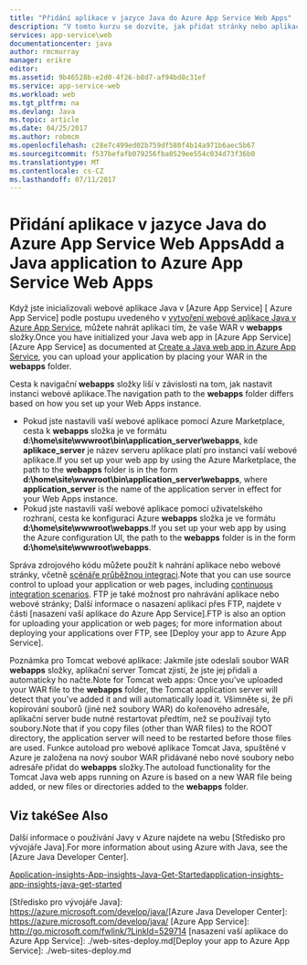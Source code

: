 ```yaml
---
title: "Přidání aplikace v jazyce Java do Azure App Service Web Apps"
description: "V tomto kurzu se dozvíte, jak přidat stránky nebo aplikace na instanci služby Azure App Service Web Apps, která již byla konfigurována pro použití Java."
services: app-service\web
documentationcenter: java
author: rmcmurray
manager: erikre
editor: 
ms.assetid: 9b46528b-e2d0-4f26-b8d7-af94bd8c31ef
ms.service: app-service-web
ms.workload: web
ms.tgt_pltfrm: na
ms.devlang: Java
ms.topic: article
ms.date: 04/25/2017
ms.author: robmcm
ms.openlocfilehash: c28e7c499ed02b759df580f4b14a971b6aec5b67
ms.sourcegitcommit: f537befafb079256fba0529ee554c034d73f36b0
ms.translationtype: MT
ms.contentlocale: cs-CZ
ms.lasthandoff: 07/11/2017
---
```

# <a name="add-a-java-application-to-azure-app-service-web-apps"></a><span data-ttu-id="3ce34-103">Přidání aplikace v jazyce Java do Azure App Service Web Apps</span><span class="sxs-lookup"><span data-stu-id="3ce34-103">Add a Java application to Azure App Service Web Apps</span></span>
<span data-ttu-id="3ce34-104">Když jste inicializovali webové aplikace Java v [Azure App Service] [ Azure App Service] podle postupu uvedeného v [vytvoření webové aplikace Java v Azure App Service](web-sites-java-get-started.md), můžete nahrát aplikaci tím, že vaše WAR v **webapps** složky.</span><span class="sxs-lookup"><span data-stu-id="3ce34-104">Once you have initialized your Java web app in [Azure App Service][Azure App Service] as documented at [Create a Java web app in Azure App Service](web-sites-java-get-started.md), you can upload your application by placing your WAR in the **webapps** folder.</span></span>

<span data-ttu-id="3ce34-105">Cesta k navigační **webapps** složky liší v závislosti na tom, jak nastavit instanci webové aplikace.</span><span class="sxs-lookup"><span data-stu-id="3ce34-105">The navigation path to the **webapps** folder differs based on how you set up your Web Apps instance.</span></span>

* <span data-ttu-id="3ce34-106">Pokud jste nastavili vaší webové aplikace pomocí Azure Marketplace, cesta k **webapps** složka je ve formátu **d:\home\site\wwwroot\bin\application\_server\webapps**, kde **aplikace\_server** je název serveru aplikace platí pro instanci vaší webové aplikace.</span><span class="sxs-lookup"><span data-stu-id="3ce34-106">If you set up your web app by using the Azure Marketplace, the path to the **webapps** folder is in the form **d:\home\site\wwwroot\bin\application\_server\webapps**, where **application\_server** is the name of the application server in effect for your Web Apps instance.</span></span> 
* <span data-ttu-id="3ce34-107">Pokud jste nastavili vaší webové aplikace pomocí uživatelského rozhraní, cesta ke konfiguraci Azure **webapps** složka je ve formátu **d:\home\site\wwwroot\webapps**.</span><span class="sxs-lookup"><span data-stu-id="3ce34-107">If you set up your web app by using the Azure configuration UI, the path to the **webapps** folder is in the form **d:\home\site\wwwroot\webapps**.</span></span> 

<span data-ttu-id="3ce34-108">Správa zdrojového kódu můžete použít k nahrání aplikace nebo webové stránky, včetně [scénáře průběžnou integraci](app-service-continuous-deployment.md).</span><span class="sxs-lookup"><span data-stu-id="3ce34-108">Note that you can use source control to upload your application or web pages, including [continuous integration scenarios](app-service-continuous-deployment.md).</span></span> <span data-ttu-id="3ce34-109">FTP je také možnost pro nahrávání aplikace nebo webové stránky; Další informace o nasazení aplikací přes FTP, najdete v části [nasazení vaší aplikace do Azure App Service].</span><span class="sxs-lookup"><span data-stu-id="3ce34-109">FTP is also an option for uploading your application or web pages; for more information about deploying your applications over FTP, see [Deploy your app to Azure App Service].</span></span>

<span data-ttu-id="3ce34-110">Poznámka pro Tomcat webové aplikace: Jakmile jste odeslali soubor WAR **webapps** složky, aplikační server Tomcat zjistí, že jste jej přidali a automaticky ho načte.</span><span class="sxs-lookup"><span data-stu-id="3ce34-110">Note for Tomcat web apps: Once you've uploaded your WAR file to the **webapps** folder, the Tomcat application server will detect that you've added it and will automatically load it.</span></span> <span data-ttu-id="3ce34-111">Všimněte si, že při kopírování souborů (jiné než soubory WAR) do kořenového adresáře, aplikační server bude nutné restartovat předtím, než se používají tyto soubory.</span><span class="sxs-lookup"><span data-stu-id="3ce34-111">Note that if you copy files (other than WAR files) to the ROOT directory, the application server will need to be restarted before those files are used.</span></span> <span data-ttu-id="3ce34-112">Funkce autoload pro webové aplikace Tomcat Java, spuštěné v Azure je založena na nový soubor WAR přidávané nebo nové soubory nebo adresáře přidat do **webapps** složky.</span><span class="sxs-lookup"><span data-stu-id="3ce34-112">The autoload functionality for the Tomcat Java web apps running on Azure is based on a new WAR file being added, or new files or directories added to the **webapps** folder.</span></span> 

<a name="see-also"></a>

## <a name="see-also"></a><span data-ttu-id="3ce34-113">Viz také</span><span class="sxs-lookup"><span data-stu-id="3ce34-113">See Also</span></span>
<span data-ttu-id="3ce34-114">Další informace o používání Javy v Azure najdete na webu [Středisko pro vývojáře Java].</span><span class="sxs-lookup"><span data-stu-id="3ce34-114">For more information about using Azure with Java, see the [Azure Java Developer Center].</span></span>

[<span data-ttu-id="3ce34-115">Application-insights-App-insights-Java-Get-Started</span><span class="sxs-lookup"><span data-stu-id="3ce34-115">application-insights-app-insights-java-get-started</span></span>](../application-insights/app-insights-java-get-started.md)

<!-- URL List -->

<span data-ttu-id="3ce34-116">[Středisko pro vývojáře Java]: https://azure.microsoft.com/develop/java/</span><span class="sxs-lookup"><span data-stu-id="3ce34-116">[Azure Java Developer Center]: https://azure.microsoft.com/develop/java/</span></span>
[Azure App Service]: http://go.microsoft.com/fwlink/?LinkId=529714
<span data-ttu-id="3ce34-117">[nasazení vaší aplikace do Azure App Service]: ./web-sites-deploy.md</span><span class="sxs-lookup"><span data-stu-id="3ce34-117">[Deploy your app to Azure App Service]: ./web-sites-deploy.md</span></span>
